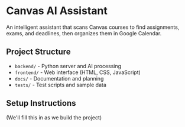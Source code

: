 # Canvas AI Assistant

An intelligent assistant that scans Canvas courses to find assignments, exams, and deadlines, then organizes them in Google Calendar.

## Project Structure

- `backend/` - Python server and AI processing
- `frontend/` - Web interface (HTML, CSS, JavaScript)  
- `docs/` - Documentation and planning
- `tests/` - Test scripts and sample data

## Setup Instructions

(We'll fill this in as we build the project)